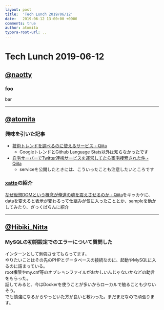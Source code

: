 ```yaml
---
layout: post
title:  'Tech Lunch 2019/06/12'
date:   2019-06-12 13:00:00 +0900
comments: true
author: atomita
typora-root-url: ..
---
```


# Tech Lunch 2019-06-12

## [@naotty](https://github.com/naotty)

### foo

bar

----

## [@atomita](https://github.com/atomita)

### 興味を引いた記事

- [技術トレンドを調べるのに使えるサービス - Qiita](https://qiita.com/tag1216/items/da1b078270c0cb6c07df)
    - GoogleトレンドとGithub Language Stats以外は知らなかったです
- [自宅サーバーでTwitter連携サービスを運営してたら家宅捜索された件 - Qiita](https://qiita.com/204504bySE/items/1ffc94d1866d96da4793)
    - serviceを公開したときには、こういったことも注意したいところです

### [xatto](https://www.npmjs.com/package/xatto)の紹介

[なぜ仮想DOMという概念が俺達の魂を震えさせるのか - Qiita](https://qiita.com/mizchi/items/4d25bc26def1719d52e6)をキッカケに、dataを変えると表示が変わるって仕組みが気に入ったこととか、sampleを動かしてみたり、ざっくばらんに紹介

----

##  [@Hibiki_Nitta](https://github.com/hibipo-ro)

### MySQLの初期設定でのエラーについて質問した

インターンとして勉強させてもらってます。  
やりたいことはその先のPHPとデータベースの接続なのに、起動やMySQLに入るのに詰まっている。  
root権限やmy.cnf等のオプションファイルがおかしいんじゃないかなどの助言をもらった。  
話してみると、今はDockerを使うことが多いからローカルで触ることも少ないそう。  
でも勉強になるからやっといた方が良いと教わった。まだまだなので頑張ります。
